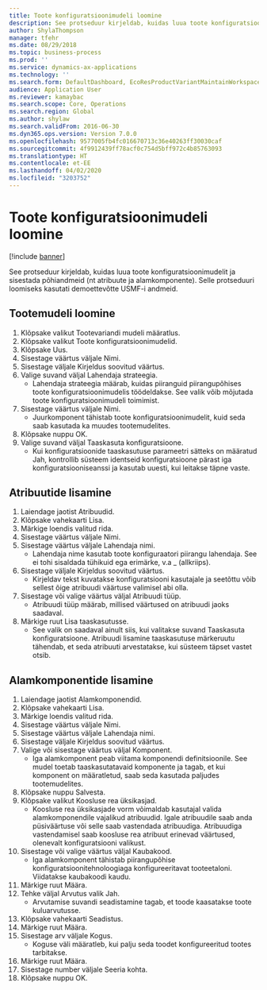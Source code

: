 ```yaml
---
title: Toote konfiguratsioonimudeli loomine
description: See protseduur kirjeldab, kuidas luua toote konfiguratsioonimudelit ja sisestada põhiandmeid (nt atribuute ja alamkomponente).
author: ShylaThompson
manager: tfehr
ms.date: 08/29/2018
ms.topic: business-process
ms.prod: ''
ms.service: dynamics-ax-applications
ms.technology: ''
ms.search.form: DefaultDashboard, EcoResProductVariantMaintainWorkspace, PCProductConfigurationModelListPage, PCCreateProductConfigurationModel, PCProductConfigurationModelDetails, PCBOMLineDetails
audience: Application User
ms.reviewer: kamaybac
ms.search.scope: Core, Operations
ms.search.region: Global
ms.author: shylaw
ms.search.validFrom: 2016-06-30
ms.dyn365.ops.version: Version 7.0.0
ms.openlocfilehash: 9577005fb4fc016670713c36e40263ff30030caf
ms.sourcegitcommit: 4f9912439ff78acf0c754d5bff972c4b85763093
ms.translationtype: HT
ms.contentlocale: et-EE
ms.lasthandoff: 04/02/2020
ms.locfileid: "3203752"
---
```

# <a name="create-a-product-configuration-model"></a>Toote konfiguratsioonimudeli loomine

[!include [banner](../../includes/banner.md)]

See protseduur kirjeldab, kuidas luua toote konfiguratsioonimudelit ja sisestada põhiandmeid (nt atribuute ja alamkomponente). Selle protseduuri loomiseks kasutati demoettevõtte USMF-i andmeid.


## <a name="create-a-product-model"></a>Tootemudeli loomine
1. Klõpsake valikut Tootevariandi mudeli määratlus.
2. Klõpsake valikut Toote konfiguratsioonimudelid.
3. Klõpsake Uus.
4. Sisestage väärtus väljale Nimi.
5. Sisestage väljale Kirjeldus soovitud väärtus.
6. Valige suvand väljal Lahendaja strateegia.
    * Lahendaja strateegia määrab, kuidas piiranguid piirangupõhises toote konfiguratsioonimudelis töödeldakse. See valik võib mõjutada toote konfiguratsioonimudeli toimimist.  
7. Sisestage väärtus väljale Nimi.
    * Juurkomponent tähistab toote konfiguratsioonimudelit, kuid seda saab kasutada ka muudes tootemudelites.  
8. Klõpsake nuppu OK.
9. Valige suvand väljal Taaskasuta konfiguratsioone.
    * Kui konfiguratsioonide taaskasutuse parameetri sätteks on määratud Jah, kontrollib süsteem identseid konfiguratsioone pärast iga konfiguratsiooniseanssi ja kasutab uuesti, kui leitakse täpne vaste.  

## <a name="add-attributes"></a>Atribuutide lisamine
1. Laiendage jaotist Atribuudid.
2. Klõpsake vahekaarti Lisa.
3. Märkige loendis valitud rida.
4. Sisestage väärtus väljale Nimi.
5. Sisestage väärtus väljale Lahendaja nimi.
    * Lahendaja nime kasutab toote konfiguraatori piirangu lahendaja. See ei tohi sisaldada tühikuid ega erimärke, v.a _ (allkriips).  
6. Sisestage väljale Kirjeldus soovitud väärtus.
    * Kirjeldav tekst kuvatakse konfiguratsiooni kasutajale ja seetõttu võib sellest õige atribuudi väärtuse valimisel abi olla.  
7. Sisestage või valige väärtus väljal Atribuudi tüüp.
    * Atribuudi tüüp määrab, millised väärtused on atribuudi jaoks saadaval.  
8. Märkige ruut Lisa taaskasutusse.
    * See valik on saadaval ainult siis, kui valitakse suvand Taaskasuta konfiguratsioone. Atribuudi lisamine taaskasutuse märkeruutu tähendab, et seda atribuuti arvestatakse, kui süsteem täpset vastet otsib.  

## <a name="add-subcomponents"></a>Alamkomponentide lisamine
1. Laiendage jaotist Alamkomponendid.
2. Klõpsake vahekaarti Lisa.
3. Märkige loendis valitud rida.
4. Sisestage väärtus väljale Nimi.
5. Sisestage väärtus väljale Lahendaja nimi.
6. Sisestage väljale Kirjeldus soovitud väärtus.
7. Valige või sisestage väärtus väljal Komponent.
    * Iga alamkomponent peab viitama komponendi definitsioonile. See mudel toetab taaskasutatavaid komponente ja tagab, et kui komponent on määratletud, saab seda kasutada paljudes tootemudelites.  
8. Klõpsake nuppu Salvesta.
9. Klõpsake valikut Koosluse rea üksikasjad.
    * Koosluse rea üksikasjade vorm võimaldab kasutajal valida alamkomponendile vajalikud atribuudid. Igale atribuudile saab anda püsiväärtuse või selle saab vastendada atribuudiga. Atribuudiga vastendamisel saab koosluse rea atribuut erinevad väärtused, olenevalt konfiguratsiooni valikust.  
10. Sisestage või valige väärtus väljal Kaubakood.
    * Iga alamkomponent tähistab piirangupõhise konfiguratsioonitehnoloogiaga konfigureeritavat tooteetaloni. Viidatakse kaubakoodi kaudu.  
11. Märkige ruut Määra.
12. Tehke väljal Arvutus valik Jah.
    * Arvutamise suvandi seadistamine tagab, et toode kaasatakse toote kuluarvutusse.  
13. Klõpsake vahekaarti Seadistus.
14. Märkige ruut Määra.
15. Sisestage arv väljale Kogus.
    * Koguse väli määratleb, kui palju seda toodet konfigureeritud tootes tarbitakse.  
16. Märkige ruut Määra.
17. Sisestage number väljale Seeria kohta.
18. Klõpsake nuppu OK.

